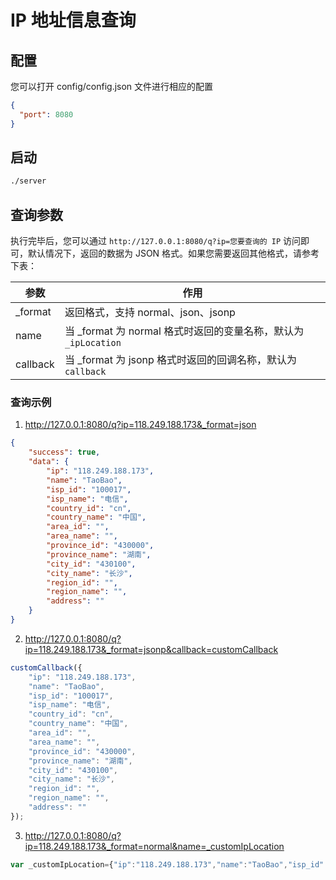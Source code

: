 IP 地址信息查询
===============

## 配置
您可以打开 config/config.json 文件进行相应的配置
```json
{
  "port": 8080
}
```

## 启动
```bash
./server
```

## 查询参数
执行完毕后，您可以通过 `http://127.0.0.1:8080/q?ip=您要查询的 IP` 访问即可，默认情况下，返回的数据为 JSON 格式。如果您需要返回其他格式，请参考下表：

| 参数 | 作用 |
| --- | --- |
| _format | 返回格式，支持 normal、json、jsonp |
| name | 当 _format 为 normal 格式时返回的变量名称，默认为 `_ipLocation` |
| callback | 当 _format 为 jsonp 格式时返回的回调名称，默认为 `callback` |

### 查询示例
1. http://127.0.0.1:8080/q?ip=118.249.188.173&_format=json
```json
{
    "success": true,
    "data": {
        "ip": "118.249.188.173",
        "name": "TaoBao",
        "isp_id": "100017",
        "isp_name": "电信",
        "country_id": "cn",
        "country_name": "中国",
        "area_id": "",
        "area_name": "",
        "province_id": "430000",
        "province_name": "湖南",
        "city_id": "430100",
        "city_name": "长沙",
        "region_id": "",
        "region_name": "",
        "address": ""
    }
}
```

2. http://127.0.0.1:8080/q?ip=118.249.188.173&_format=jsonp&callback=customCallback
```javascript
customCallback({
    "ip": "118.249.188.173",
    "name": "TaoBao",
    "isp_id": "100017",
    "isp_name": "电信",
    "country_id": "cn",
    "country_name": "中国",
    "area_id": "",
    "area_name": "",
    "province_id": "430000",
    "province_name": "湖南",
    "city_id": "430100",
    "city_name": "长沙",
    "region_id": "",
    "region_name": "",
    "address": ""
});
```

3. http://127.0.0.1:8080/q?ip=118.249.188.173&_format=normal&name=_customIpLocation
```javascript
var _customIpLocation={"ip":"118.249.188.173","name":"TaoBao","isp_id":"100017","isp_name":"电信","country_id":"cn","country_name":"中国","area_id":"","area_name":"","province_id":"430000","province_name":"湖南","city_id":"430100","city_name":"长沙","region_id":"","region_name":"","address":""};
```